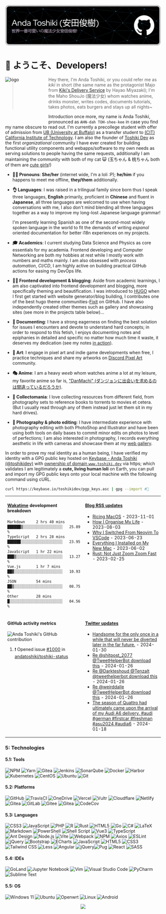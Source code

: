 <!-- # Anda Toshiki (安田俊樹) -->

![header name badge](./assets/header-name-badge-dark.png)

# 👋 ようこそ、Developers!

<img src="https://cdn.jsdelivr.net/gh/andatoshiki/andatoshiki@master/assets/avatar.png" alt="logo" width="140" height="140" align="left" />

> Hey there, I'm Anda Toshiki, or you could refer me as _kiki_ in short (the same name as the protagonist Majo from [Kiki's Delivery Service](https://en.wikipedia.org/wiki/Kiki%27s_Delivery_Service) by Hayao Miyazaki); I'm the Maho ShouJo (魔法少女) whom watches anime, drinks monster, writes codes, documents tutorials, takes photos, eats burgers and stays up all nights~

Introduction once more, my name is Anda Toshiki, pronounced as `AHN-dah TOH-shee-kee` in case you find my name obscure to read out. I'm currently a precollege student with offer of admission from [UB (University at Buffalo)](https://www.buffalo.edu) as a transfer student to [(CIT) California Institute of Technology](https://www.caltech.edu). I am also the founder of [Toshiki Dev](https://github.com/toshikidev) as the first _organizational_ community I have ever created for building functional utility components and webapps/software to my own needs as serving solutions to people having the same requests, additionally I am maintaining the community with both of my cat 😺 (玉ちゃん & 桃ちゃん both of them are [cute girls](https://www.youtube.com/shorts/FT9FOI-yJP4)!)

- **🤷‍♀️ Pronouns**: **She/her** (internet wide, I'm a loli :P); **he/him** if you happens to meet me offline, **they/them** additionally.

- **👌 Languages**: I was raised in a trilingual family since born thus I speak three languages, **English** primarily, proficient in **Chinese** and fluent in **Japanese**, all three languages are welcomed to use when having conversations with me, I also don't mind blending all three languages together as a way to improve my long-lost Japanese language grammar!

  I'm presently learning Spanish as one of the second-most widely spoken language in the world to fit the demands of writing _espanol_ oriented documentation for better i18n experiences on my projects.

- **🎓 Academics**: I current studying Data Science and Physics as core essentials for my academia. Frontend developing and Computer Networking are both my hobbies at rest while I mostly work with numbers and maths mainly. I am also obsessed with _process automation_, _CI/CD_, I am highly active on building practical GitHub actions for easing my DevOps life.

- **👩‍💻 Frontend development & blogging**: Aside from academic learnings, I am also captivated into frontend development and blogging, more specifically theming and beautification. I was introduced to [HUGO](https://github.com/gohugoio/hugo) when I first get started with website generator/blog building, I contributes one of the best hugo theme communities-[Fixit](https://github.com/hugo-fixit/FixIt) on GitHub. I have also independently created other themes such as gallery and showcasing sites (see more in the projects table below)...

- **📃 Documenting**: I have a strong eagerness on finding the best solution for issues I encounters and devote to understand hard concepts; in order to respond to this fetish, I enjoys documenting notes and epiphanies in detailed and specific no matter how much time it waste, it deserves my dedication (see my notes [in action](https://note.toshiki.dev)).

- **🎨 Art**: I engage in pixel art and indie game developments when free, I practice techniques and share my artworks on [Discord Pixel Art](https://discord.gg/pixelart) community.

- **🎭 Anime**: I am a heavy _weeb_ whom watches anime a lot at my leisure, my favorite anime so far is, ["DanMachi" (ダンジョンに出会いを求めるのは間違っているだろうか)](https://danmachi.fandom.com/wiki/DanMachi_Wiki).

- **💾 Collectomania**: I love collecting resources from different field, from photography sets to reference books to torrents to movies et cetera. (But I usually read through any of them instead just let them sit in my hard drives).

- **📸 Photography & photo editing**: I have intermediate experience with photography editing with both PhotoShop and Illustrator and have been using both tools on daily bases to commit minor edits on photos to level of perfections; I am also interested in photography, I records everything aesthetic in life with cameras and showcase them at my [web gallery](https://gallery.toshiki.dev).

In order to prove my real identity as a human being, I have verified my identity with a GPG public key hosted on [Keybase - Anda Toshiki (@toshikidev)](https://keybase.io/toshikidev) with [ownership of domain `www.toshiki.dev`](https://keybase.io/toshikidev/sigchain#7a41ec772fd948db46e454c55efc71005299fe7b3ed76b789bbcdb5a7505667c0f) via https; which validates I am legitimately a **cute, living human loli** on Earth, you can pull and import my GPG public keys onto your local machine with the following command using cURL.

```sh
curl https://keybase.io/toshikidev/pgp_keys.asc | gpg --import #🔑
```

<table width="960px">
<tr>
<td valign="top" width="50%">

#### [Wakatime](https://wakatime.com) development breakdown

<!--START_SECTION:waka2readme-->

```text
Markdown     2 hrs 40 mins   ██████▒░░░░░░░░░░░░░░░░░░   25.89 %
TypeScript   2 hrs 28 mins   ██████░░░░░░░░░░░░░░░░░░░   23.95 %
JavaScript   1 hr 22 mins    ███▒░░░░░░░░░░░░░░░░░░░░░   13.27 %
Vue.js       1 hr 7 mins     ██▓░░░░░░░░░░░░░░░░░░░░░░   10.93 %
JSON         54 mins         ██▒░░░░░░░░░░░░░░░░░░░░░░   08.75 %
Other        28 mins         █░░░░░░░░░░░░░░░░░░░░░░░░   04.56 %
```

<!--END_SECTION_:waka2readme_-->

</td>
<td valign="top" width="50%">

#### <a href="https://blog-next.toshiki.dev" target="_blank">Blog RSS updates</a>

<!-- blog_plugin_start -->

- <a href='https://www.nexxel.dev/blog/ricing-macos/' target='_blank'>Ricing MacOS</a> - 2023-11-01
- <a href='https://www.nexxel.dev/blog/organising-life/' target='_blank'>How I Organise My Life</a> - 2023-08-03
- <a href='https://www.nexxel.dev/blog/neovim-to-vscode/' target='_blank'>Why I Switched From Neovim To VSCode</a> - 2023-06-23
- <a href='https://www.nexxel.dev/blog/new-mac/' target='_blank'>Everything I Installed on My New Mac</a> - 2023-06-02
- <a href='https://www.nexxel.dev/blog/rust/' target='_blank'>Rust: Not Just Zoom Zoom Fast</a> - 2023-02-25

<!-- blog_plugin_end -->

</td>
</tr>
<tr>
<td valign="top" width="50%">

#### GitHub activity metrics

![Anda Toshiki's GitHub contribution](https://github-readme-activity-graph.vercel.app/graph?username=andatoshiki&theme=github-compact)

<!--RECENT_ACTIVITY:start-->

1. ❗️ Opened issue [#1000](https://github.com/andatoshiki/toshiki-status/issues/1000) in [andatoshiki/toshiki-status](https://github.com/andatoshiki/toshiki-status)
<!--RECENT_ACTIVITY:end-->

</td>
<td valign="top" width="50%">

#### <a href="https://twitter.com/andatoshiki" target="_blank">Twitter updates</a>

<!-- twitter_plugin_start -->

- <a href='https://twitter.com/andatoshiki/status/1752451770604007475' target='_blank'>Handsome for the only once in a while that will never be diverted later in the far future.</a> - 2024-01-30
- <a href='https://twitter.com/andatoshiki/status/1750886318887104727' target='_blank'>Re @shitpost_2077 @TweetHelperBot download this</a> - 2024-01-26
- <a href='https://twitter.com/andatoshiki/status/1750819533718474783' target='_blank'>Re @Darkteshoud @Tenzalt @tweethelperbot download this</a> - 2024-01-26
- <a href='https://twitter.com/andatoshiki/status/1750803241456316910' target='_blank'>Re @weirddalle @TweetHelperBot download this</a> - 2024-01-26
- <a href='https://twitter.com/andatoshiki/status/1747806334618325116' target='_blank'>The season of Quattro had ultimately came upon the arrival of my Audi A6 delivery. #audi #german #firstcar #freshman #asu2024 #audia6</a> - 2024-01-18

<!-- twitter_plugin_end -->

</td>
</tr>

</table>

### 5: Technologies

#### 5.1: Tools

![NPM](https://img.shields.io/badge/NPM-%23CB3837.svg?style=flat&logo=npm&logoColor=white) ![Yarn](https://img.shields.io/badge/yarn-%232C8EBB.svg?style=flat&logo=yarn&logoColor=white) ![Gitea](https://img.shields.io/badge/Gitea-34495E?style=flat&logo=gitea&logoColor=5D9425) ![Jenkins](https://img.shields.io/badge/-Jenkins-D24939?logo=Jenkins&logoColor=000) ![SonarQube](https://img.shields.io/badge/-SonarQube-A9A9A9?logo=SonarQube&logoColor=4E9BCD) ![Docker](https://img.shields.io/badge/-Docker-2496ED?logo=Docker&logoColor=FFF) ![Harbor](https://img.shields.io/badge/-Harbor-FFF?logo=Harbor&logoColor=60B932) ![Kubernetes](https://img.shields.io/badge/-Kubernetes-326CE5?logo=Kubernetes&logoColor=FFF) ![CentOS](https://img.shields.io/badge/-CentOS-262577?logo=CentOS&logoColor=FFF) ![Ubuntu](https://img.shields.io/badge/-Ubuntu-E95420?logo=Ubuntu&logoColor=FFF) ![Git](https://img.shields.io/badge/git-%23F05033.svg?style=flat&logo=git&logoColor=white)

#### 5.2: Platforms

![GitHub](https://img.shields.io/badge/github-%23121011.svg?style=flat&logo=github&logoColor=white) ![TravisCI](https://img.shields.io/badge/travis%20ci-%232B2F33.svg?style=flat&logo=travis&logoColor=white) ![OneDrive](https://img.shields.io/badge/OneDrive-0078D4.svg?style=flat&logo=microsoftonedrive&logoColor=white) ![Vercel](https://img.shields.io/badge/vercel-%23000000.svg?style=flat&logo=vercel&logoColor=white) ![Vultr](https://img.shields.io/badge/Vultr-007BFC.svg?style=flat&logo=vultr) ![Cloudflare](https://img.shields.io/badge/Cloudflare-F38020?style=flat&logo=Cloudflare&logoColor=white) ![Netlify](https://img.shields.io/badge/netlify-%23000000.svg?style=flat&logo=netlify&logoColor=#00C7B7) ![Gitea](https://img.shields.io/badge/Gitea-34495E?style=flat&logo=gitea&logoColor=5D9425) ![GitLab](https://img.shields.io/badge/gitlab-%23181717.svg?style=flat&logo=gitlab&logoColor=white) ![Gitee](https://img.shields.io/badge/Gitee-C71D23?style=flat&logo=gitee&logoColor=white) ![Gitea](https://img.shields.io/badge/Gitea-34495E?style=flat&logo=gitea&logoColor=5D9425) ![CodeCov](https://img.shields.io/badge/codecov-%23ff0077.svg?style=for-the-badge&logo=codecov&logoColor=white)

#### 5.3: Languages

![CSS3](https://img.shields.io/badge/css3-%231572B6.svg?style=flat&logo=css3&logoColor=white) ![JavaScript](https://img.shields.io/badge/javascript-%23323330.svg?style=flat&logo=javascript&logoColor=%23F7DF1E) ![PHP](https://img.shields.io/badge/php-%23777BB4.svg?style=flat&logo=php&logoColor=white) ![R](https://img.shields.io/badge/r-%23276DC3.svg?style=flat&logo=r&logoColor=white) ![Rust](https://img.shields.io/badge/rust-%23000000.svg?style=flat&logo=rust&logoColor=white) ![HTML5](https://img.shields.io/badge/html5-%23E34F26.svg?style=flat&logo=html5&logoColor=white) ![Go](https://img.shields.io/badge/go-%2300ADD8.svg?style=flat&logo=go&logoColor=white) ![C#](https://img.shields.io/badge/c%23-%23239120.svg?style=flat&logo=c-sharp&logoColor=white) ![LaTeX](https://img.shields.io/badge/latex-%23008080.svg?style=flat&logo=latex&logoColor=white) ![Markdown](https://img.shields.io/badge/markdown-%23000000.svg?style=flat&logo=markdown&logoColor=white) ![PowerShell](https://img.shields.io/badge/PowerShell-%235391FE.svg?style=flat&logo=powershell&logoColor=white) ![Shell Script](https://img.shields.io/badge/shell_script-%23121011.svg?style=flat&logo=gnu-bash&logoColor=white) ![Vue3](https://img.shields.io/badge/-Vue3-C0C0C0?logo=Vue.js&logoColor=4FC08D) ![TypeScript](https://img.shields.io/badge/-TypeScript-C0C0C0?logo=TypeScript&logoColor=3178C6) ![Ant Design](https://img.shields.io/badge/-Ant%20Design-C0C0C0?logo=Ant-Design&logoColor=0170FE) ![Node.js](https://img.shields.io/badge/-Node.js-D3D3D3?logo=Node.js&logoColor=339933) ![Vite](https://img.shields.io/badge/-Vite-D3D3D3?logo=Vite&logoColor=646CFF) ![Webpack](https://img.shields.io/badge/-Webpack-D3D3D3?logo=Webpack&logoColor=8DD6F9) ![NPM](https://img.shields.io/badge/-NPM-C0C0C0?logo=npm&logoColor=CB3837) ![Axios](https://img.shields.io/badge/-Axios-C0C0C0?logo=Axios&logoColor=5A29E4) ![ESLint](https://img.shields.io/badge/-ESLint-C0C0C0?logo=ESLint&logoColor=4B32C3) ![jQuery](https://img.shields.io/badge/-jQuery-0769AD?logo=jQuery&logoColor=FFF) ![Bootstrap](https://img.shields.io/badge/-Bootstrap-7952B3?logo=Bootstrap&logoColor=FFF) ![ECharts](https://img.shields.io/badge/-ECharts-C0C0C0?logo=Apache-ECharts&logoColor=AA344D) ![JavaScript](https://img.shields.io/badge/-JavaScript-A9A9A9?logo=JavaScript&logoColor=F7DF1E) ![HTML5](https://img.shields.io/badge/-HTML5-A9A9A9?logo=HTML5&logoColor=E34F26) ![CSS3](https://img.shields.io/badge/-CSS3-A9A9A9?logo=CSS3&logoColor=1572B6) ![Tailwind CSS](https://img.shields.io/badge/-Tailwind%20CSS-FFF?logo=Tailwind-CSS&logoColor=06B6D4) ![Less](https://img.shields.io/badge/-Less-D3D3D3?logo=Less&logoColor=1D365D)
![Angular](https://img.shields.io/badge/angular-%23DD0031.svg?style=flat&logo=angular&logoColor=white) ![jQuery](https://img.shields.io/badge/jquery-%230769AD.svg?style=flat&logo=jquery&logoColor=white)![Pug](https://img.shields.io/badge/Pug-FFF?style=flat&logo=pug&logoColor=A86454) ![React](https://img.shields.io/badge/react-%2320232a.svg?style=flat&logo=react&logoColor=%2361DAFB) ![SASS](https://img.shields.io/badge/SASS-hotpink.svg?style=flat&logo=SASS&logoColor=white)

#### 5.4: IDEs

![GoLand](https://img.shields.io/badge/GoLand-0f0f0f?&style=flat&logo=goland&logoColor=white) ![Jupyter Notebook](https://img.shields.io/badge/jupyter-%23FA0F00.svg?style=flat&logo=jupyter&logoColor=white)
![Vim](https://img.shields.io/badge/VIM-%2311AB00.svg?style=flat&logo=vim&logoColor=white) ![Visual Studio Code](https://img.shields.io/badge/Visual%20Studio%20Code-0078d7.svg?style=flat&logo=visual-studio-code&logoColor=white) ![PyCharm](https://img.shields.io/badge/pycharm-143?style=flat&logo=pycharm&logoColor=black&color=black&labelColor=green) ![Sublime Text](https://img.shields.io/badge/sublime_text-%23575757.svg?style=flat&logo=sublime-text&logoColor=important)

#### 5.5: OS

![Windows 11](https://img.shields.io/badge/Windows%2011-%230079d5.svg?style=flat&logo=Windows%2011&logoColor=white) ![Ubuntu](https://img.shields.io/badge/Ubuntu-E95420?style=flat&logo=ubuntu&logoColor=white) ![Openwrt](https://img.shields.io/badge/OpenWRT-00B5E2?style=flat&logo=OpenWrt&logoColor=white) ![Linux](https://img.shields.io/badge/Linux-FCC624?style=flat&logo=linux&logoColor=black) ![Android](https://img.shields.io/badge/Android-3DDC84?style=flat&logo=android&logoColor=white)

<!-- ### 9. Hardwares -->

<!-- <p align="center">
    <img src="https://stats.toshiki.top/api?show_bg=1&username=andatoshiki&include_all_commits=true" alt="andatoshiki's profile readme stats"></img>
</p>

<p align="center">
    <img src="https://cdn.jsdelivr.net/gh/andatoshiki/toshiki-github-stats@master/generated/languages.svg" alt="andatoshiki's dynamic github language stats"></img>
</p> -->

<p align="center">
    <img src="https://moe-counter.glitch.me/get/@andatoshiki:github?theme=rule34">
</p>

<!-- footer sine wave svg centered starts-->
<!-- <img width=100% src="./assets/footer-pink.svg" alt="footer banner" /> -->
<!-- footer sine wave ends -->
